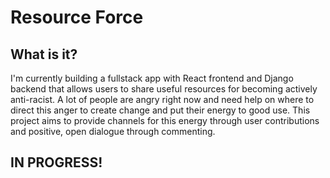 # Resource Force

## What is it?
I'm currently building a fullstack app with React frontend and Django backend that allows users to share useful resources for becoming actively anti-racist. A lot of people are angry right now and need help on where to direct this anger to create change and put their energy to good use. This project aims to provide channels for this energy through user contributions and positive, open dialogue through commenting.

## IN PROGRESS!
